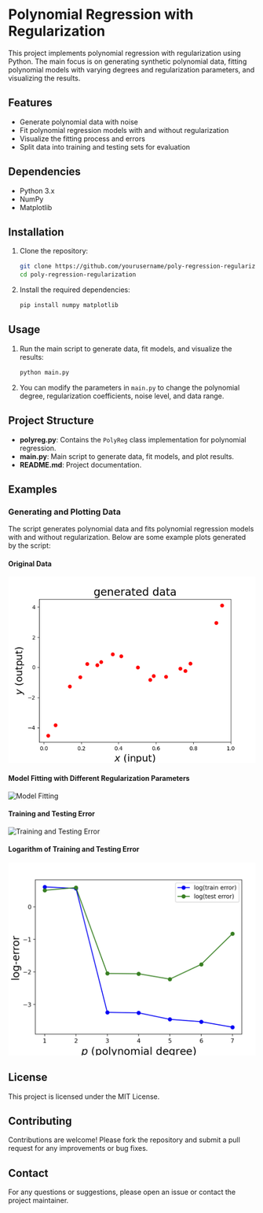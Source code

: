 # Polynomial Regression with Regularization

This project implements polynomial regression with regularization using Python. The main focus is on generating synthetic polynomial data, fitting polynomial models with varying degrees and regularization parameters, and visualizing the results.

## Features

- Generate polynomial data with noise
- Fit polynomial regression models with and without regularization
- Visualize the fitting process and errors
- Split data into training and testing sets for evaluation

## Dependencies

- Python 3.x
- NumPy
- Matplotlib

## Installation

1. Clone the repository:
    ```bash
    git clone https://github.com/yourusername/poly-regression-regularization.git
    cd poly-regression-regularization
    ```

2. Install the required dependencies:
    ```bash
    pip install numpy matplotlib
    ```

## Usage

1. Run the main script to generate data, fit models, and visualize the results:
    ```bash
    python main.py
    ```

2. You can modify the parameters in `main.py` to change the polynomial degree, regularization coefficients, noise level, and data range.

## Project Structure

- **polyreg.py**: Contains the `PolyReg` class implementation for polynomial regression.
- **main.py**: Main script to generate data, fit models, and plot results.
- **README.md**: Project documentation.

## Examples

### Generating and Plotting Data

The script generates polynomial data and fits polynomial regression models with and without regularization. Below are some example plots generated by the script:

#### Original Data
![Original Data](images/data.png)

#### Model Fitting with Different Regularization Parameters
![Model Fitting](images/fit_deg_17.png)

#### Training and Testing Error
![Training and Testing Error](images/train_test_error.png)

#### Logarithm of Training and Testing Error
![Log Training and Testing Error](images/train_test_error_log.png)

## License

This project is licensed under the MIT License.

## Contributing

Contributions are welcome! Please fork the repository and submit a pull request for any improvements or bug fixes.

## Contact

For any questions or suggestions, please open an issue or contact the project maintainer.
